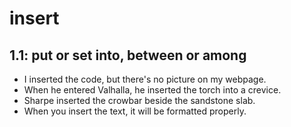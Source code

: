 # insert
## 1.1: put or set into, between or among

  *  I inserted the code, but there's no picture on my webpage.
  *  When he entered Valhalla, he inserted the torch into a crevice.
  *  Sharpe inserted the crowbar beside the sandstone slab.
  *  When you insert the text, it will be formatted properly.
